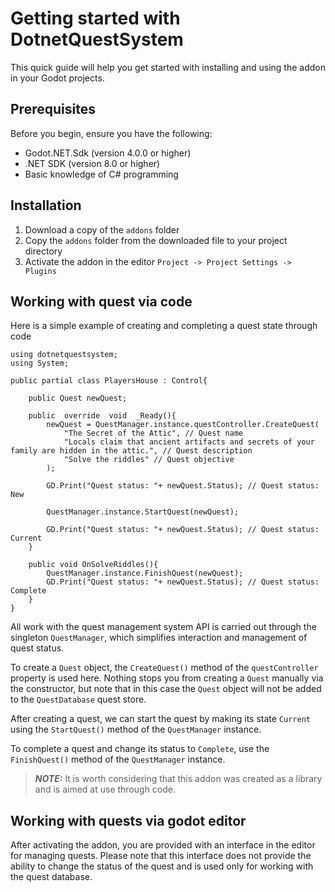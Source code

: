 # Getting started with DotnetQuestSystem

This quick guide will help you get started with installing and using the addon in your Godot projects.

## Prerequisites

Before you begin, ensure you have the following:
- Godot.NET.Sdk (version 4.0.0 or higher)
- .NET SDK (version 8.0 or higher)
- Basic knowledge of C# programming

## Installation
1. Download a copy of the `addons` folder
2. Copy the `addons` folder from the downloaded file to your project directory
3. Activate the addon in the editor `Project -> Project Settings -> Plugins`

##  Working with quest via code

Here is a simple example of creating and completing a quest state through code

```
using dotnetquestsystem;
using System;

public partial class PlayersHouse : Control{
	
	public Quest newQuest;
	
	public  override  void  _Ready(){
		newQuest = QuestManager.instance.questController.CreateQuest(
		    "The Secret of the Attic", // Quest name
		    "Locals claim that ancient artifacts and secrets of your family are hidden in the attic.", // Quest description
		    "Solve the riddles" // Quest objective
		);
		
		GD.Print("Quest status: "+ newQuest.Status); // Quest status: New
		
		QuestManager.instance.StartQuest(newQuest);

		GD.Print("Quest status: "+ newQuest.Status); // Quest status: Current
	}

	public void OnSolveRiddles(){
		QuestManager.instance.FinishQuest(newQuest);
		GD.Print("Quest status: "+ newQuest.Status); // Quest status: Complete
	}
}
```

All work with the quest management system API is carried out through the singleton `QuestManager`, which simplifies interaction and management of quest status.

To create a `Quest` object, the `CreateQuest()` method of the `questController` property is used here. Nothing stops you from creating a `Quest` manually via the constructor, but note that in this case the `Quest` object will not be added to the `QuestDatabase` quest store.

After creating a quest, we can start the quest by making its state `Current` using the `StartQuest()` method of the `QuestManager` instance.

To complete a quest and change its status to `Complete`, use the `FinishQuest()` method of the `QuestManager` instance.

> **_NOTE:_** It is worth considering that this addon was created as a library and is aimed at use through code.

## Working with quests via godot editor

After activating the addon, you are provided with an interface in the editor for managing quests. Please note that this interface does not provide the ability to change the status of the quest and is used only for working with the quest database.